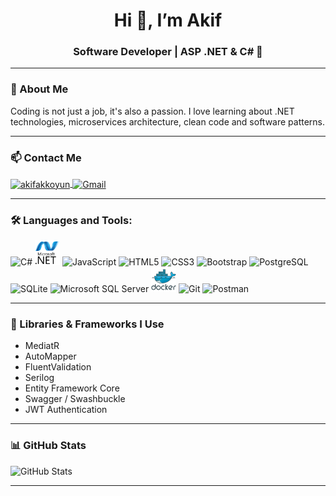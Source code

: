 <h1 align="center">Hi 👋, I’m Akif</h1>
<h3 align="center">Software Developer | ASP .NET & C# 🚀</h3>

---

### 🧠 About Me
Coding is not just a job, it's also a passion. I love learning about .NET technologies, microservices architecture, clean code and software patterns.

---

### 📫 Contact Me

<p align="left">
  <a href="https://linkedin.com/in/akif-akkoyun" target="blank">
    <img align="center" src="https://raw.githubusercontent.com/rahuldkjain/github-profile-readme-generator/master/src/images/icons/Social/linked-in-alt.svg" alt="akifakkoyun" height="30" width="40" />
  </a>
  <a href="mailto:akifakkoyun09@gmail.com" target="blank">
    <img align="center" src="https://cdn.jsdelivr.net/gh/devicons/devicon/icons/google/google-original.svg" alt="Gmail" height="30" width="40" />
  </a>
</p>

---

### 🛠️ Languages and Tools:
<p align="left">
  <!-- Backend / Core -->
  <img src="https://cdn.jsdelivr.net/gh/devicons/devicon/icons/csharp/csharp-original.svg" height="40" alt="C#" />
  <img src="https://raw.githubusercontent.com/devicons/devicon/master/icons/dot-net/dot-net-original-wordmark.svg" alt="dotnet" width="40" height="40"/>

  <!-- Frontend -->
  <img src="https://cdn.jsdelivr.net/gh/devicons/devicon/icons/javascript/javascript-original.svg" height="40" alt="JavaScript" />
  <img src="https://cdn.jsdelivr.net/gh/devicons/devicon/icons/html5/html5-original.svg" height="40" alt="HTML5" />
  <img src="https://cdn.jsdelivr.net/gh/devicons/devicon/icons/css3/css3-original.svg" height="40" alt="CSS3" />
  <img src="https://cdn.jsdelivr.net/gh/devicons/devicon/icons/bootstrap/bootstrap-original.svg" height="40" alt="Bootstrap" />

  <!-- DB -->
  <img src="https://cdn.jsdelivr.net/gh/devicons/devicon/icons/postgresql/postgresql-original.svg" height="40" alt="PostgreSQL" />
  <img src="https://cdn.jsdelivr.net/gh/devicons/devicon/icons/sqlite/sqlite-original.svg" height="40" alt="SQLite" />
  <img src="https://cdn.jsdelivr.net/gh/devicons/devicon/icons/microsoftsqlserver/microsoftsqlserver-plain-wordmark.svg" alt="Microsoft SQL Server" width="40" height="40"/>

  <!-- Tools -->
  <img src="https://raw.githubusercontent.com/devicons/devicon/master/icons/docker/docker-original-wordmark.svg" alt="docker" width="40" height="40"/>
  <img src="https://cdn.jsdelivr.net/gh/devicons/devicon/icons/git/git-original.svg" height="40" alt="Git" />
  <img src="https://cdn.jsdelivr.net/gh/devicons/devicon/icons/postman/postman-original.svg" height="40" alt="Postman" />
</p>

---

### 🧰 Libraries & Frameworks I Use
- MediatR
- AutoMapper
- FluentValidation
- Serilog
- Entity Framework Core
- Swagger / Swashbuckle
- JWT Authentication

---

### 📊 GitHub Stats

<p align="left">
  <img src="https://github-readme-stats.vercel.app/api?username=akifakkoyun09@gmail.com&show_icons=true&theme=radical" alt="GitHub Stats" />
</p>

---
